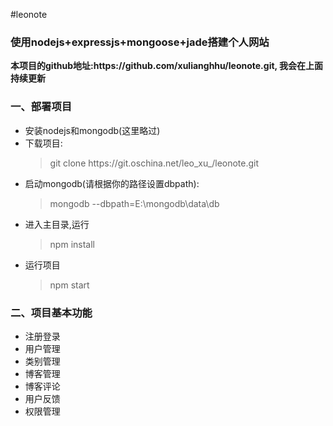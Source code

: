 #leonote
<h3>使用nodejs+expressjs+mongoose+jade搭建个人网站</h3>
<strong>本项目的github地址:https://github.com/xulianghhu/leonote.git, 我会在上面持续更新</strong>
<h3>一、部署项目</h3>
<ul>
    <li>安装nodejs和mongodb(这里略过)<br/></li>
    <li>下载项目:
        <blockquote>git clone https://git.oschina.net/leo_xu_/leonote.git</blockquote>
    </li>
    <li>启动mongodb(请根据你的路径设置dbpath):
        <blockquote>mongodb --dbpath=E:\mongodb\data\db</blockquote>
    </li>
    <li>进入主目录,运行
        <blockquote>npm install</blockquote>
    </li>
    <li>运行项目
        <blockquote>npm start</blockquote>
    </li>
</ul>
<h3>二、项目基本功能</h3>
<ul>
    <li>注册登录</li>
    <li>用户管理</li>
    <li>类别管理</li>
    <li>博客管理</li>
    <li>博客评论</li>
    <li>用户反馈</li>
    <li>权限管理</li>
</ul>